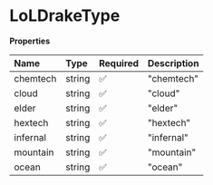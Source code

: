 # LoLDrakeType

**Properties**

| Name     | Type   | Required | Description |
| :------- | :----- | :------- | :---------- |
| chemtech | string | ✅       | "chemtech"  |
| cloud    | string | ✅       | "cloud"     |
| elder    | string | ✅       | "elder"     |
| hextech  | string | ✅       | "hextech"   |
| infernal | string | ✅       | "infernal"  |
| mountain | string | ✅       | "mountain"  |
| ocean    | string | ✅       | "ocean"     |

<!-- This file was generated by liblab | https://liblab.com/ -->
